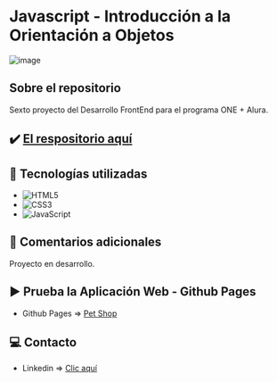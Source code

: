 # Javascript - Introducción a la Orientación a Objetos

![image](https://cdn.jsdelivr.net/gh/K3yJey/javascript-validacionFormularios_HTML5@main/assets/img/homePage_Vet.png)

## Sobre el repositorio
Sexto proyecto del Desarrollo FrontEnd para el programa ONE + Alura. 

## ✔️ [El respositorio aquí](https://github.com/K3yJey/javascript-orientacionObjetos.git)

## 🔧 Tecnologías utilizadas
* ![HTML5](https://img.shields.io/badge/html5-%23E34F26.svg?style=for-the-badge&logo=html5&logoColor=white)
* ![CSS3](https://img.shields.io/badge/css3-%231572B6.svg?style=for-the-badge&logo=css3&logoColor=white)
* ![JavaScript](https://img.shields.io/badge/javascript-%23323330.svg?style=for-the-badge&logo=javascript&logoColor=%23F7DF1E)

## 📌 Comentarios adicionales 
Proyecto en desarrollo.

## ▶️ Prueba la Aplicación Web - Github Pages
* Github Pages => [Pet Shop](https://k3yjey.github.io/javascript-validacionFormularios_HTML5/)

## 💻 Contacto
* Linkedin => [Clic aquí](https://www.linkedin.com/in/k3yjey-dev/)